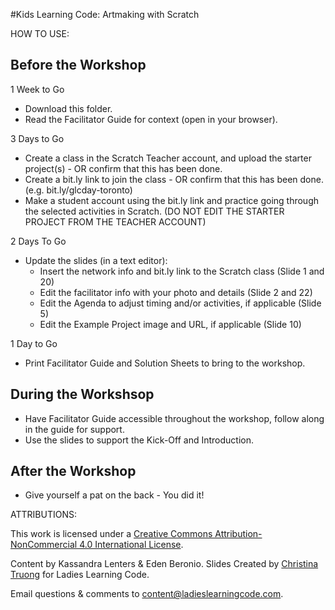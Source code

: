 #Kids Learning Code: Artmaking with Scratch

HOW TO USE:
## Before the Workshop
1 Week to Go

* Download this folder.
* Read the Facilitator Guide for context (open in your browser).

3 Days to Go

* Create a class in the Scratch Teacher account, and upload the starter project(s) - OR confirm that this has been done.
* Create a bit.ly link to join the class - OR confirm that this has been done. (e.g. bit.ly/glcday-toronto)
* Make a student account using the bit.ly link and practice going through the selected activities in Scratch. (DO NOT EDIT THE STARTER PROJECT FROM THE TEACHER ACCOUNT)

2 Days To Go

* Update the slides (in a text editor):
    * Insert the network info and bit.ly link to the Scratch class (Slide 1 and 20)
    * Edit the facilitator info with your photo and details (Slide 2 and 22)
    * Edit the Agenda to adjust timing and/or activities, if applicable (Slide 5)
    * Edit the Example Project image and URL, if applicable (Slide 10)

1 Day to Go

* Print Facilitator Guide and Solution Sheets to bring to the workshop.

## During the Workshsop
* Have Facilitator Guide accessible throughout the workshop, follow along in the guide for support.
* Use the slides to support the Kick-Off and Introduction.

## After the Workshop
* Give yourself a pat on the back - You did it!


ATTRIBUTIONS:

This work is licensed under a <a rel="license" href="http://creativecommons.org/licenses/by-nc/4.0/">Creative Commons Attribution-NonCommercial 4.0 International License</a>.

Content by Kassandra Lenters & Eden Beronio. Slides Created by [Christina Truong](http://twitter.com/christinatruong) for Ladies Learning Code.

Email questions & comments to <content@ladieslearningcode.com>.
